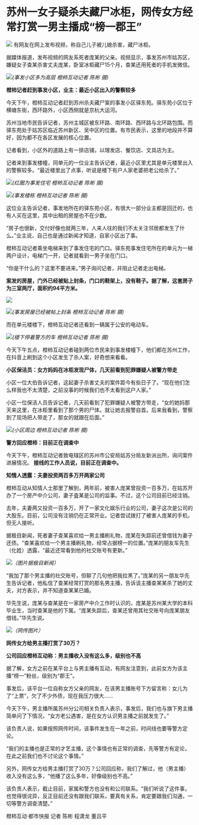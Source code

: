 # 苏州一女子疑杀夫藏尸冰柜，网传女方经常打赏一男主播成“榜一郡王”

![](https://inews.gtimg.com/newsapp_bt/0/15757481380/1000)
有网友在网上发布视频，称自己儿子被儿媳杀害，藏尸冰柜。

据媒体报道，发布视频的网友系死者庞某的父亲。视频显示，事发苏州市姑苏区，嫌疑女子查某杀害丈夫庞某，卧室冰柜藏尸15个月，查某还用死者的手机发微信。

![](https://inews.gtimg.com/newsapp_bt/0/15757481382/1000)_(事发小区多为高层 橙柿互动记者 陈彬
摄)_

**橙柿记者赶到事发小区，业主：最近小区出入的警察较多**

今天下午，橙柿互动记者赶到苏州杀夫藏尸案的事发小区驿东苑。驿东苑小区位于横塘东街，西环路外，小区西侧就是京杭大运河。

苏州当地市民告诉记者，苏州主城区被东环路、南环路、西环路与北环路包围。而驿东苑处于姑苏区临近苏州新区、吴中区的位置。有市民表示，这里的地段并不算好，因为都不在各区发展的核心位置。

记者看到，小区外的道路上有一排店铺，以理发店、餐饮店、文具店为主。

记者来到事发楼幢，同单元的一位业主告诉记者，最近小区里尤其是单元楼里出入的警察较多。“最近楼里出了点事，听说是楼下有户人家老婆把老公给杀了。”

![](https://inews.gtimg.com/newsapp_bt/0/15757481558/1000)_(红圈为事发住宅 橙柿互动记者 陈彬
摄)_

![](https://inews.gtimg.com/newsapp_bt/0/15757481564/1000)_(事发楼栋 橙柿互动记者 陈彬 摄)_

这位业主告诉记者，事发地所在的驿东苑小区，有很大一部分业主都是回迁的，也有人买在这里，其中出租的房屋也不在少数。

“房子也很新，交付好像也就两三年，人来人往的我们不太关注邻居都发生了什么。”业主说，自己也是通过新闻才知道，自家小区出了事。

橙柿互动记者乘坐电梯来到了事发住宅的门口。驿东苑事发住宅所在的单元为一梯两户设计，电梯门一开，记者就看到一男子坐在门口。

“你是干什么的？这里不要进来。”男子询问记者，并阻止记者走出电梯。

**案发的房屋，门外已经被贴上封条，门口的鞋架上，没有鞋子。据了解，这套房子为三室两厅，面积约94平方米。**

![](https://inews.gtimg.com/newsapp_bt/0/15757481566/1000)

![](https://inews.gtimg.com/newsapp_bt/0/15757481748/1000)_(事发房屋已经被帖上封条 橙柿互动记者
陈彬 摄)_

而在单元楼楼下，橙柿互动记者还看到一辆属于公安的电动车。

![](https://inews.gtimg.com/newsapp_bt/0/15757481754/1000)_(楼下停着警方的车 橙柿互动记者 陈彬
摄)_

今天下午五点，橙柿互动记者碰到两位市民来到事发楼幢下，他们都在苏州工作，在抖音上刷到这个小区发生了杀人案，好奇想来看看。

**小区保洁员：女方妈妈在冰柜发现尸体，几天前看到犯罪嫌疑人被警方带走**

小区一位大伯告诉记者，这起妻子杀害丈夫的案件距今有些日子了。“现在他们怎么样我也不太清楚，之前没事的时候我们也不太看到这户人家。”

小区一位保洁人员告诉记者，几天前看到了犯罪嫌疑人被警方带走，“女的她妈那天来这里，在冰柜里看到了那个男的尸体。就让她去报警自首。后来我看到，警察到了现场把人带走了，那女的就跟在后面。”

![](https://inews.gtimg.com/newsapp_bt/0/15757481757/1000)_(小区周边 橙柿互动记者 陈彬 摄)_

**警方回应橙柿：目前正在调查中**

今天下午，橙柿互动记者致电辖区的苏州市公安局姑苏分局友新派出所，询问案件进展情况。 **接线的工作人员说，目前正在调查中。**

**知情人透露：夫妻投资两百多万开两家公司**

橙柿互动从知情人士那里了解到，两年前，被害人庞某曾投资一百多万，在姑苏开办了一个房产中介公司，妻子査某是公司的监事。不过，这个公司目前已经注销。

去年，夫妻两又投资一百多万，开了一家文化娱乐行业的公司，妻子这次是公司的大股东。目前，公司没有注销仍在正常开业。记者尝试拨打了被害人庞某的手机，但无人接听。

据极目新闻，死者妻子查某喜欢给一男主播刷礼物，庞某在失踪前还曾借钱为妻子还债。“查某喜欢给一个男主播刷礼物，经常占据榜一的位置。”庞某的朋友车先生（化姓）透露，“最近还常看到他的社交账号有更新。”

![](https://inews.gtimg.com/newsapp_bt/0/15757481915/1000)_（图片据极目新闻）_

“我加了那个男主播的社交账号，但聊了几句他把我拉黑了。”庞某的另一朋友华先生告诉记者，他私信了查某经常打赏的那名男主播，告诉该主播查某某杀了她的丈夫，对方表示，并不知道查某某已婚。

华先生说，庞某与查某是在一家房产中介工作时认识的，庞某是苏州某大学的本科毕业生，当时查某是他的下属。“庞某失踪后，查某还曾用其社交账号向庞某朋友借钱。”华先生说。

![](https://inews.gtimg.com/newsapp_bt/0/15757481917/1000)_（网传图片）_

**网传女方给男主播打赏了30万？**

**公司回应橙柿互动称：男主播收入没有这么多，级别也不高**

据了解，女方之前在某平台上与男主播有互动，有网友注意到，此前女方为该主播“榜一”粉丝，级别为“郡王”。

事发后，该平台一位自称女方父亲的网友，在该男主播账号下方留言称：女儿为了“上票”，欠了不少外债，现在我压力很大……

今天下午，男主播所属苏州分公司相关负责人表示，事发后，我们也与旗下男主播简单问了下情况，“女方老公遇害，是在女方认识男主播之前就发生了。”

该负责人说，如果按照网传时间，该事件发生在一年之前，时间线也要等警方定论。

“我们的主播也是正常的才艺主播，这个事情也有正常的调查，先等警方有定论，在此之前我们也不讨论这个事情。”

另外，网传女方给男主播打赏了30万？公司回应称，我们了解过，他（男主播）收入没有这么多，“他播了这么多年，好像级别也不高。”

该负责人表示，截止目前，家属和警方也没有和公司联系。“我们听说了这件事，也觉得很诧异，反正目前还没有跟我们联系，要真有关系，肯定要跟我们沟通，一切等警方调查清楚。”

橙柿互动·都市快报 记者 陈彬 程潇龙 董吕平

